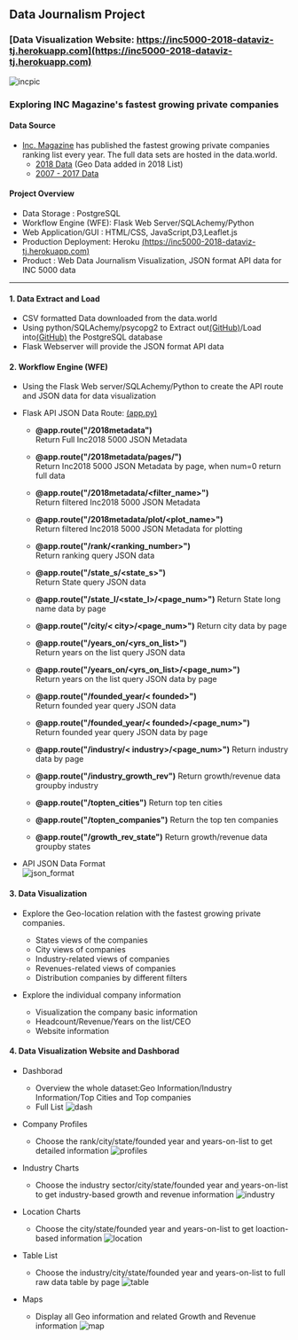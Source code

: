 ##   Data Journalism Project    
### [Data Visualization Website: https://inc5000-2018-dataviz-tj.herokuapp.com](https://inc5000-2018-dataviz-tj.herokuapp.com)
![incpic](img/inc.png)

### Exploring INC Magazine's fastest growing private companies

#### Data Source

- [Inc. Magazine](https://www.inc.com) has published the fastest growing private companies ranking list every year. The full data sets are hosted in the data.world.     
  - [2018 Data](https://data.world/aurielle/inc-5000-2018) (Geo Data added in 2018 List)
  - [2007 - 2017 Data](https://data.world/aurielle/inc-5000-10-years)   
  
#### Project Overview
- Data Storage : PostgreSQL   
- Workflow Engine (WFE): Flask Web Server/SQLAchemy/Python   
- Web Application/GUI : HTML/CSS, JavaScript,D3,Leaflet.js   
- Production Deployment: Heroku  [(https://inc5000-2018-dataviz-tj.herokuapp.com)](https://inc5000-2018-dataviz-tj.herokuapp.com)
- Product : Web Data Journalism Visualization, JSON format API data for INC 5000 data      

<hr>


#### 1. Data Extract and Load
- CSV formatted Data downloaded from the data.world
- Using python/SQLAchemy/psycopg2 to Extract out[(GitHub)](https://nbviewer.jupyter.org/github/Pyligent/Inc5000_Data_Viz_Project/blob/master/Data_Extract.ipynb)/Load into[(GitHub)](https://nbviewer.jupyter.org/github/Pyligent/Inc5000_Data_Viz_Project/blob/master/Data_Load.ipynb) the PostgreSQL database
- Flask Webserver will provide the JSON format API data

#### 2. Workflow Engine (WFE)
- Using the Flask Web server/SQLAchemy/Python  to create the API route and JSON data for data visualization
- Flask API JSON Data Route: [(app.py)](https://github.com/Pyligent/Inc5000_Data_Viz_Project/blob/master/app.py)
  - **@app.route("/2018metadata")**   
    Return Full Inc2018 5000 JSON Metadata   
  
  - **@app.route("/2018metadata/pages/<num>")**   
    Return Inc2018 5000 JSON Metadata by page, when num=0 return full data
  
   - **@app.route("/2018metadata/<filter_name>")**   
    Return filtered Inc2018 5000 JSON Metadata
    
   - **@app.route("/2018metadata/plot/<plot_name>")**   
    Return filtered Inc2018 5000 JSON Metadata for plotting
  
  - **@app.route("/rank/<ranking_number>")**   
    Return ranking query JSON data   
    
  - **@app.route("/state_s/<state_s>")**   
    Return State query JSON data   
    
  - **@app.route("/state_l/<state_l>/<page_num>")**
    Return State long name data by page
  
  - **@app.route("/city/< city>/<page_num>")**
    Return city data by page
    
  - **@app.route("/years_on/<yrs_on_list>")**   
    Return years on the list query JSON data
    
  - **@app.route("/years_on/<yrs_on_list>/<page_num>")**   
    Return years on the list query JSON data  by page  
  
    
  - **@app.route("/founded_year/< founded>")**   
    Return founded year query JSON data
    
    
  - **@app.route("/founded_year/< founded>/<page_num>")**   
    Return founded year query JSON data by page
  
    
  - **@app.route("/industry/< industry>/<page_num>")**
    Return industry data by page

  
  - **@app.route("/industry_growth_rev")**
    Return growth/revenue data groupby industry
    
  - **@app.route("/topten_cities")**
    Return top ten cities
    
  - **@app.route("/topten_companies")**
    Return the top ten companies
    
  - **@app.route("/growth_rev_state")**
    Return growth/revenue data groupby states
    
   

 - API JSON Data Format   
   ![json_format](img/api_json_format.png)
  
    
  
#### 3. Data Visualization 
 - Explore the Geo-location relation with the fastest growing private companies.
   - States views of the companies
   - City views of companies
   - Industry-related views of companies
   - Revenues-related views of companies
   - Distribution companies by different filters
 
 - Explore the individual company information
   - Visualization the company basic information
   - Headcount/Revenue/Years on the list/CEO
   - Website information
   
#### 4. Data Visualization Website and Dashborad
- Dashborad
  - Overview the whole dataset:Geo Information/Industry Information/Top Cities and Top companies
  - Full List
  ![dash](img/dash.png)
     
- Company Profiles
  - Choose the rank/city/state/founded year and years-on-list to get detailed information
  ![profiles](img/profiles.png)
     
- Industry Charts
  - Choose the industry sector/city/state/founded year and years-on-list to get industry-based growth and revenue information
  ![industry](img/industry.png)
  
- Location Charts
  - Choose the city/state/founded year and years-on-list to get loaction-based information
  ![location](img/location.png)
     
- Table List
  - Choose the industry/city/state/founded year and years-on-list to full raw data table by page
  ![table](img/table.png)
  
- Maps
  - Display all Geo information and related Growth and Revenue information
  ![map](img/map.png)

  
  
